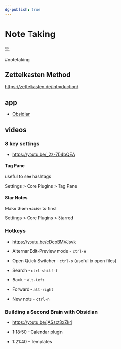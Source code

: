 ```yaml
---
dg-publish: true
---
```

# Note Taking

[✏️](https://github.com/meleu/my-notes/edit/master/note-taking.md)


#notetaking

## Zettelkasten Method

<https://zettelkasten.de/introduction/>


## app

- [Obsidian](https://obsidian.md/)


## videos

### 8 key settings

- <https://youtu.be/_2z-7D4bQEA>


#### Tag Pane

useful to see hashtags

Settings > Core Plugins > Tag Pane

#### Star Notes

Make them easier to find

Settings > Core Plugins > Starred


### Hotkeys

- <https://youtu.be/cDcoBMVJsvk>

- Alternar Edit-Preview mode - `ctrl-e`
- Open Quick Switcher - `ctrl-o` (useful to open files)
- Search - `ctrl-shitf-f`
- Back - `alt-left`
- Forward - `alt-right`
- New note - `ctrl-n`


### Building a Second Brain with Obsidian

- <https://youtu.be/jASsctBxZk4>

- 1:18:50 - Calendar plugin
- 1:21:40 - Templates